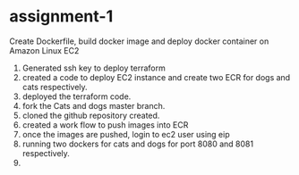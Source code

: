 # assignment-1
Create Dockerfile, build docker image and deploy docker container on Amazon Linux EC2 

1. Generated ssh key to deploy terraform
2. created a code to deploy EC2 instance and create two ECR for dogs and cats respectively.
3. deployed the terraform code.
4. fork the Cats and dogs master branch.
5. cloned the github repository created.
6. created a work flow to push images into ECR
7. once the images are pushed, login to ec2 user using eip
8. running two dockers for cats and dogs for port 8080 and 8081 respectively.
9. 

